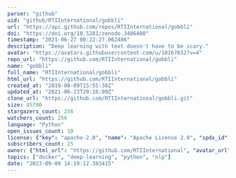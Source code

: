 ```yaml
---
parser: "github"
uid: "github/RTIInternational/gobbli"
url: "https://api.github.com/repos/RTIInternational/gobbli"
doi: "https://doi.org/10.5281/zenodo.3406400"
timestamp: "2021-06-27 00:22:27.062406"
description: "Deep learning with text doesn't have to be scary."
avatar: "https://avatars.githubusercontent.com/u/10167032?v=4"
repo_url: "https://github.com/RTIInternational/gobbli"
name: "gobbli"
full_name: "RTIInternational/gobbli"
html_url: "https://github.com/RTIInternational/gobbli"
created_at: "2019-08-09T15:55:38Z"
updated_at: "2021-06-23T20:16:09Z"
clone_url: "https://github.com/RTIInternational/gobbli.git"
size: 45700
stargazers_count: 256
watchers_count: 256
language: "Python"
open_issues_count: 10
license: {"key": "apache-2.0", "name": "Apache License 2.0", "spdx_id": "Apache-2.0", "url": "https://api.github.com/licenses/apache-2.0", "node_id": "MDc6TGljZW5zZTI="}
subscribers_count: 25
owner: {"html_url": "https://github.com/RTIInternational", "avatar_url": "https://avatars.githubusercontent.com/u/10167032?v=4", "login": "RTIInternational", "type": "Organization"}
topics: ["docker", "deep-learning", "python", "nlp"]
date: "2023-09-09 14:19:12.383415"
---
```

